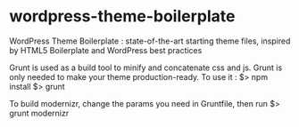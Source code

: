 wordpress-theme-boilerplate
===========================

WordPress Theme Boilerplate : state-of-the-art starting theme files, inspired by HTML5 Boilerplate and WordPress best practices

Grunt is used as a build tool to minify and concatenate css and js. Grunt is only needed to make your theme production-ready.
To use it : 
	$> npm install
	$> grunt

To build modernizr, change the params you need in Gruntfile, then run
	$> grunt modernizr
